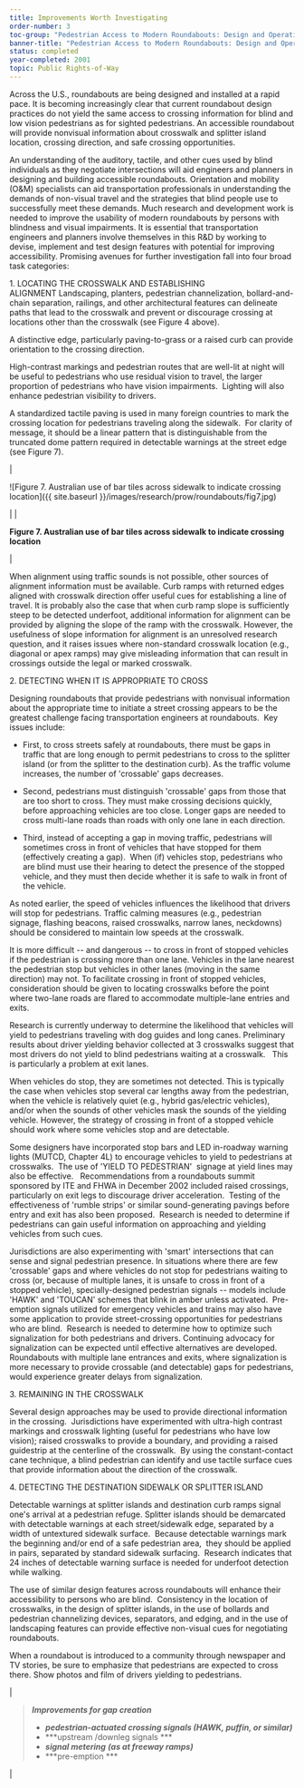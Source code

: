 ```yaml
---
title: Improvements Worth Investigating
order-number: 3
toc-group: "Pedestrian Access to Modern Roundabouts: Design and Operational Issues for Pedestrians who are Blind"
banner-title: "Pedestrian Access to Modern Roundabouts: Design and Operational Issues for Pedestrians who are Blind"
status: completed
year-completed: 2001
topic: Public Rights-of-Way
---
```



Across the U.S., roundabouts are being designed and installed at a rapid pace. It is becoming increasingly clear that current roundabout design practices do not yield the same access to crossing information for blind and low vision pedestrians as for sighted pedestrians. An accessible roundabout will provide nonvisual information about crosswalk and splitter island location, crossing direction, and safe crossing opportunities.

An understanding of the auditory, tactile, and other cues used by blind individuals as they negotiate intersections will aid engineers and planners in designing and building accessible roundabouts. Orientation and mobility (O&M) specialists can aid transportation professionals in understanding the demands of non-visual travel and the strategies that blind people use to successfully meet these demands. Much research and development work is needed to improve the usability of modern roundabouts by persons with blindness and visual impairments. It is essential that transportation engineers and planners involve themselves in this R&D by working to devise, implement and test design features with potential for improving accessibility. Promising avenues for further investigation fall into four broad task categories:

1\. LOCATING THE CROSSWALK AND ESTABLISHING ALIGNMENT Landscaping, planters, pedestrian channelization, bollard-and-chain separation, railings, and other architectural features can delineate paths that lead to the crosswalk and prevent or discourage crossing at locations other than the crosswalk (see Figure 4 above). 

A distinctive edge, particularly paving-to-grass or a raised curb can provide orientation to the crossing direction. 

High-contrast markings and pedestrian routes that are well-lit at night will be useful to pedestrians who use residual vision to travel, the larger proportion of pedestrians who have vision impairments.  Lighting will also enhance pedestrian visibility to drivers.

A standardized tactile paving is used in many foreign countries to mark the crossing location for pedestrians traveling along the sidewalk.  For clarity of message, it should be a linear pattern that is distinguishable from the truncated dome pattern required in detectable warnings at the street edge (see Figure 7). 

|

![Figure 7. Australian use of bar tiles across sidewalk to indicate crossing location]({{ site.baseurl }}/images/research/prow/roundabouts/fig7.jpg)

 |
|

**Figure 7. Australian use of bar tiles across sidewalk to indicate crossing location**

 |

When alignment using traffic sounds is not possible, other sources of alignment information must be available. Curb ramps with returned edges aligned with crosswalk direction offer useful cues for establishing a line of travel. It is probably also the case that when curb ramp slope is sufficiently steep to be detected underfoot, additional information for alignment can be provided by aligning the slope of the ramp with the crosswalk. However, the usefulness of slope information for alignment is an unresolved research question, and it raises issues where non-standard crosswalk location (e.g., diagonal or apex ramps) may give misleading information that can result in crossings outside the legal or marked crosswalk.

2\. DETECTING WHEN IT IS APPROPRIATE TO CROSS

Designing roundabouts that provide pedestrians with nonvisual information about the appropriate time to initiate a street crossing appears to be the greatest challenge facing transportation engineers at roundabouts.  Key issues include:

-   First, to cross streets safely at roundabouts, there must be gaps in traffic that are long enough to permit pedestrians to cross to the splitter island (or from the splitter to the destination curb). As the traffic volume increases, the number of 'crossable' gaps decreases.

-   Second, pedestrians must distinguish 'crossable' gaps from those that are too short to cross. They must make crossing decisions quickly, before approaching vehicles are too close. Longer gaps are needed to cross multi-lane roads than roads with only one lane in each direction.

-   Third, instead of accepting a gap in moving traffic, pedestrians will sometimes cross in front of vehicles that have stopped for them (effectively creating a gap).  When (if) vehicles stop, pedestrians who are blind must use their hearing to detect the presence of the stopped vehicle, and they must then decide whether it is safe to walk in front of the vehicle.

As noted earlier, the speed of vehicles influences the likelihood that drivers will stop for pedestrians. Traffic calming measures (e.g., pedestrian signage, flashing beacons, raised crosswalks, narrow lanes, neckdowns) should be considered to maintain low speeds at the crosswalk.

It is more difficult -- and dangerous -- to cross in front of stopped vehicles if the pedestrian is crossing more than one lane. Vehicles in the lane nearest the pedestrian stop but vehicles in other lanes (moving in the same direction) may not. To facilitate crossing in front of stopped vehicles, consideration should be given to locating crosswalks before the point where two-lane roads are flared to accommodate multiple-lane entries and exits.

Research is currently underway to determine the likelihood that vehicles will yield to pedestrians traveling with dog guides and long canes. Preliminary results about driver yielding behavior collected at 3 crosswalks suggest that most drivers do not yield to blind pedestrians waiting at a crosswalk.   This is particularly a problem at exit lanes. 

When vehicles do stop, they are sometimes not detected. This is typically the case when vehicles stop several car lengths away from the pedestrian, when the vehicle is relatively quiet (e.g., hybrid gas/electric vehicles), and/or when the sounds of other vehicles mask the sounds of the yielding vehicle. However, the strategy of crossing in front of a stopped vehicle should work where some vehicles stop and are detectable.

Some designers have incorporated stop bars and LED in-roadway warning lights (MUTCD, Chapter 4L) to encourage vehicles to yield to pedestrians at crosswalks.  The use of 'YIELD TO PEDESTRIAN'  signage at yield lines may also be effective.   Recommendations from a roundabouts summit sponsored by ITE and FHWA in December 2002 included raised crossings, particularly on exit legs to discourage driver acceleration.  Testing of the effectiveness of 'rumble strips' or similar sound-generating pavings before entry and exit has also been proposed.  Research is needed to determine if pedestrians can gain useful information on approaching and yielding vehicles from such cues.                   

Jurisdictions are also experimenting with 'smart' intersections that can sense and signal pedestrian presence. In situations where there are few 'crossable' gaps and where vehicles do not stop for pedestrians waiting to cross (or, because of multiple lanes, it is unsafe to cross in front of a stopped vehicle), specially-designed pedestrian signals -- models include 'HAWK' and 'TOUCAN' schemes that blink in amber unless activated.  Pre-emption signals utilized for emergency vehicles and trains may also have some application to provide street-crossing opportunities for pedestrians who are blind.  Research is needed to determine how to optimize such signalization for both pedestrians and drivers. Continuing advocacy for signalization can be expected until effective alternatives are developed.  Roundabouts with multiple lane entrances and exits, where signalization is more necessary to provide crossable (and detectable) gaps for pedestrians, would experience greater delays from signalization.

3\. REMAINING IN THE CROSSWALK

Several design approaches may be used to provide directional information in the crossing.  Jurisdictions have experimented with ultra-high contrast markings and crosswalk lighting (useful for pedestrians who have low vision); raised crosswalks to provide a boundary, and providing a raised guidestrip at the centerline of the crosswalk.  By using the constant-contact cane technique, a blind pedestrian can identify and use tactile surface cues that provide information about the direction of the crosswalk. 

4\. DETECTING THE DESTINATION SIDEWALK OR SPLITTER ISLAND

Detectable warnings at splitter islands and destination curb ramps signal one's arrival at a pedestrian refuge. Splitter islands should be demarcated with detectable warnings at each street/sidewalk edge, separated by a width of untextured sidewalk surface.  Because detectable warnings mark the beginning and/or end of a safe pedestrian area,  they should be applied in pairs, separated by standard sidewalk surfacing.  Research indicates that 24 inches of detectable warning surface is needed for underfoot detection while walking. 

The use of similar design features across roundabouts will enhance their accessibility to persons who are blind.  Consistency in the location of crosswalks, in the design of splitter islands, in the use of bollards and pedestrian channelizing devices, separators, and edging, and in the use of landscaping features can provide effective non-visual cues for negotiating roundabouts.

When a roundabout is introduced to a community through newspaper and TV stories, be sure to emphasize that pedestrians are expected to cross there. Show photos and film of drivers yielding to pedestrians.

|

> ***Improvements for gap creation***
>
> -   ***pedestrian-actuated crossing signals (HAWK, puffin, or similar)***
> -   ***upstream /downleg signals ***
> -   ***signal metering** **(as at freeway ramps)***
> -   ***pre-emption ***

 |
